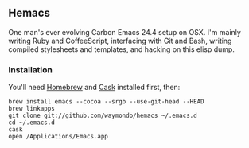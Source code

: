 ## Hemacs

One man's ever evolving Carbon Emacs 24.4 setup on OSX. I'm mainly writing Ruby and CoffeeScript, interfacing with Git and Bash, writing compiled stylesheets and templates, and hacking on this elisp dump.

### Installation

You'll need [Homebrew](http://mxcl.github.com/homebrew) and [Cask](http://cask.github.io) installed first, then:

```
brew install emacs --cocoa --srgb --use-git-head --HEAD 
brew linkapps 
git clone git://github.com/waymondo/hemacs ~/.emacs.d 
cd ~/.emacs.d 
cask
open /Applications/Emacs.app
```

